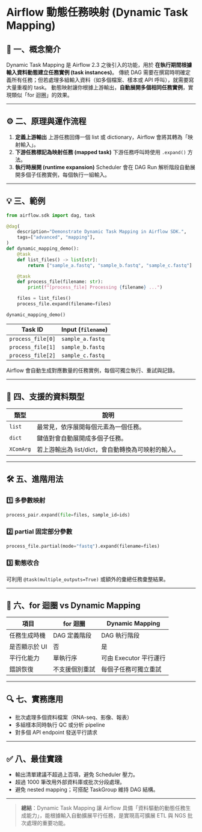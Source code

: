# Airflow 動態任務映射 (Dynamic Task Mapping)

## 🌭 一、概念簡介

Dynamic Task Mapping 是 Airflow 2.3 之後引入的功能，用於 **在執行期間根據輸入資料動態建立任務實例 (task instances)**。
傳統 DAG 需要在撰寫時明確定義所有任務；但若處理多組輸入資料（如多個檔案、樣本或 API 呼叫），就需要寫大量重複的 task。
動態映射讓你根據上游輸出，**自動展開多個相同任務實例**，實現類似「for 迴圈」的效果。

---

## ⚙️ 二、原理與運作流程

1. **定義上游輸出**  上游任務回傳一個 list 或 dictionary，Airflow 會將其轉為「映射輸入」。
2. **下游任務標記為映射任務 (mapped task)**  下游任務呼叫時使用 `.expand()` 方法。
3. **執行時展開 (runtime expansion)**  Scheduler 會在 DAG Run 解析階段自動展開多個子任務實例，每個執行一組輸入。

---

## 💡 三、範例

```python
from airflow.sdk import dag, task

@dag(
    description="Demonstrate Dynamic Task Mapping in Airflow SDK.",
    tags=["advanced", "mapping"],
)
def dynamic_mapping_demo():
    @task
    def list_files() -> list[str]:
        return ["sample_a.fastq", "sample_b.fastq", "sample_c.fastq"]

    @task
    def process_file(filename: str):
        print(f"[process_file] Processing {filename} ...")

    files = list_files()
    process_file.expand(filename=files)

dynamic_mapping_demo()
```

| Task ID           | Input (`filename`) |
| ----------------- | ------------------ |
| `process_file[0]` | `sample_a.fastq`   |
| `process_file[1]` | `sample_b.fastq`   |
| `process_file[2]` | `sample_c.fastq`   |

Airflow 會自動生成對應數量的任務實例，每個可獨立執行、重試與記錄。

---

## 🧮 四、支援的資料類型

| 類型        | 說明                             |
| --------- | ------------------------------ |
| `list`    | 最常見，依序展開每個元素為一個任務。             |
| `dict`    | 鍵值對會自動展開成多個子任務。                |
| `XComArg` | 若上游輸出為 list/dict，會自動轉換為可映射的輸入。 |

---

## 🛠️ 五、進階用法

### 1️⃣ 多參數映射

```python
process_pair.expand(file=files, sample_id=ids)
```

### 2️⃣ partial 固定部分參數

```python
process_file.partial(mode="fastq").expand(filename=files)
```

### 3️⃣ 動態收合

可利用 `@task(multiple_outputs=True)` 或額外的彙總任務彙整結果。

---

## 🧠 六、for 迴圈 vs Dynamic Mapping

| 項目       | for 迴圈   | Dynamic Mapping  |
| -------- | -------- | ---------------- |
| 任務生成時機   | DAG 定義階段 | DAG 執行階段         |
| 是否顯示於 UI | 否        | 是                |
| 平行化能力    | 單執行序     | 可由 Executor 平行運行 |
| 錯誤恢復     | 不支援個別重試  | 每個子任務可獨立重試       |

---

## 🔍 七、實務應用

* 批次處理多個資料檔案（RNA-seq、影像、報表）
* 多組樣本同時執行 QC 或分析 pipeline
* 對多個 API endpoint 發送平行請求

---

## ✅ 八、最佳實踐

* 輸出清單建議不超過上百項，避免 Scheduler 壓力。
* 超過 1000 筆改用外部資料庫或批次分段處理。
* 避免 nested mapping；可搭配 TaskGroup 維持 DAG 結構。

---

> **總結**：Dynamic Task Mapping 讓 Airflow 具備「資料驅動的動態任務生成能力」，能根據輸入自動擴展平行任務，是實現高可擴展 ETL 與 NGS 批次處理的重要功能。
